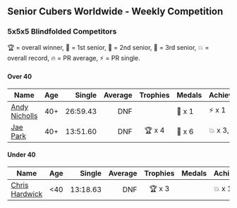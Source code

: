 ## Senior Cubers Worldwide - Weekly Competition
### 5x5x5 Blindfolded Competitors

🏆 = overall winner, 🥇 = 1st senior, 🥈 = 2nd senior, 🥉 = 3rd senior, 💥 = overall record, 🔥 = PR average, ⚡ = PR single.

#### Over 40

| Name | Age | Single | Average | Trophies | Medals | Achievements |
| -- | :--: | --: | --: | :--: | :-- | :-- |
| [Andy Nicholls](../../persons/andy_nicholls/555bf.md) | 40+ | 26:59.43 | DNF |  | 🥈 x 1 | ⚡ x 1 |
| [Jae Park](../../persons/jae_park/555bf.md) | 40+ | 13:51.60 | DNF | 🏆 x 4 | 🥇 x 6 | 💥 x 3, ⚡ x 3 |

#### Under 40

| Name | Age | Single | Average | Trophies | Medals | Achievements |
| -- | :--: | --: | --: | :--: | :-- | :-- |
| [Chris Hardwick](../../persons/chris_hardwick/555bf.md) | <40 | 13:18.63 | DNF | 🏆 x 3 |  | 💥 x 1, ⚡ x 1 |


<!-- Global site tag (gtag.js) - Google Analytics -->
<script async src="https://www.googletagmanager.com/gtag/js?id=UA-86348435-3"></script>
<script>window.dataLayer = window.dataLayer || []; function gtag() {dataLayer.push(arguments);} gtag('js', new Date()); gtag('config', 'UA-86348435-3');</script>
